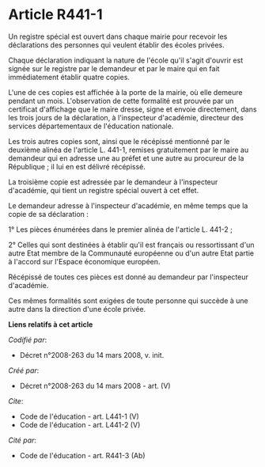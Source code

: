 # Article R441-1

Un registre spécial est ouvert dans chaque mairie pour recevoir les déclarations des personnes qui veulent établir des écoles
privées. 

Chaque déclaration indiquant la nature de l'école qu'il s'agit d'ouvrir est signée sur le registre par le demandeur et par le
maire qui en fait immédiatement établir quatre copies. 

L'une de ces copies est affichée à la porte de la mairie, où elle demeure pendant un mois. L'observation de cette formalité
est prouvée par un certificat d'affichage que le maire dresse, signe et envoie directement, dans les trois jours de la
déclaration, à l'inspecteur d'académie, directeur des services départementaux de l'éducation nationale. 

Les trois autres copies sont, ainsi que le récépissé mentionné par le deuxième alinéa de l'article L. 441-1, remises
gratuitement par le maire au demandeur qui en adresse une au préfet et une autre au procureur de la République ; il lui en
est délivré récépissé. 

La troisième copie est adressée par le demandeur à l'inspecteur d'académie, qui tient un registre spécial ouvert à cet
effet. 

Le demandeur adresse à l'inspecteur d'académie, en même temps que la copie de sa déclaration : 

1° Les pièces énumérées dans le premier alinéa de l'article L. 441-2 ; 

2° Celles qui sont destinées à établir qu'il est français ou ressortissant d'un autre Etat membre de la Communauté européenne
ou d'un autre Etat partie à l'accord sur l'Espace économique européen. 

Récépissé de toutes ces pièces est donné au demandeur par l'inspecteur d'académie. 

Ces mêmes formalités sont exigées de toute personne qui succède à une autre dans la direction d'une école privée.

**Liens relatifs à cet article**

_Codifié par_:

  - Décret n°2008-263 du 14 mars 2008, v. init.

_Créé par_:

  - Décret n°2008-263 du 14 mars 2008 - art. (V)

_Cite_:

  - Code de l'éducation - art. L441-1 (V)
  - Code de l'éducation - art. L441-2 (V)

_Cité par_:

  - Code de l'éducation - art. R441-3 (Ab)
